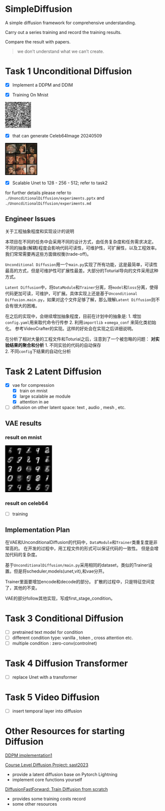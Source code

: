 # SimpleDiffusion
A simple diffusion framework for comprehensive understanding.

Carry out a series training and record the training results. 

Compare the result with papers.



> we don’t understand what we can’t create. 

# Task 1 Unconditional Diffusion

- [x] Implement a DDPM and DDIM

- [x] Training On Mnist 

![mnist_200epoch](README/mnist_200epoch.gif)

- [x]  that can generate Celeb64Image  20240509 

![celeb_200epoch_32pix](UnconditionalDiffusion/training_results/celeb_200epoch_32pix.gif)

- [x] Scalable Unet to 128 - 256 - 512; refer to task2 

for further details please refer to `./UnoncditionalDiffusion/experiments.pptx`  and `./UnoncditionalDiffusion/experiments.md` 



## Engineer Issues

关于工程抽象程度和实现设计的说明

本项目在不同的任务中会采用不同的设计方式，由任务复杂度和任务需求决定。 不同的抽象(解耦)程度会影响代码可读性，可维护性，可扩展性，以及工程效率。 我们常常需要再这些方面做权衡(trade-off)。

`Unconditional Diffusion`用一个`main.py`实现了所有功能，这是最简单，可读性最高的方式，但是可维护性可扩展性最差。大部分的Toturial导向的文件采用这种方式。

`Latent Diffusion`中，将`DataModule`和`Trainer`分离，将`model`和`loss`分离，使得代码更加可读，可维护，可扩展。具体实现上还是基于`Unconditional Diffusion.main.py`，如果对这个文件足够了解，那么理解`Latent Diffusion`则不会有很大的困难。 

在之后的实现中，会继续增加抽象程度，目前在计划中的抽象是:
    1. 增加`config.yaml`用来取代命令行传参
    2. 利用`importlib` +`omega_conf` 来简化类初始化。 参考VideoCrafter的实现。这样的好处会在实现之后详细说明。 
   
在分析了相对大量的工程文件和Toturial之后，注意到了一个被忽略的问题： **对实验结果的聚合和分析**
    1. 不同实验的代码的自动保存  
    2. 不同`config`下结果的自动化分析


# Task 2 Latent Diffusion


- [x] vae for compression 
  - [x] train on mnist 
  - [x] large scalable ae module
  - [x] attention in ae 
- [ ] diffusion on other latent space: text , audio , mesh , etc.

## VAE results 

### result on mnist 

![latentdim_400_200_epoch_30](README/latentdim_400_200_epoch_30.gif)

### result on celeb64 

- [ ] training 

## Implementation Plan

在VAE和UnconditionalDiffusion的代码中，`DataModule`和`Trainer`类重复度是非常高的。 在开发的过程中，用工程文件的形式可以保证代码的一致性。 但是会增加代码的复杂度。 

基于`UnconditionalDiffusion/main.py`采用相同的dataset，类似的Trainer设置。但是将scheduler,models(unet,vit),和vae分开。 

Trainer里面要增加encode和decode的部分。 扩散的过程中，只是特征空间变了，其他的不变。 

VAE的部分follow其他实现，写成first_stage_condition。 



# Task 3 Conditional Diffusion

- [ ] pretrained text model for condition
- [ ] different condition type: vanilla , token , cross attention etc. 
- [ ] multiple condition : zero-conv(controlnet)

# Task 4 Diffusion Transformer

- [ ] replace Unet with a transformer 



# Task 5 Video Diffusion

- [ ] insert temporal layer into diffusion 



# Other Resources for starting Diffusion

[DDPM implementation1](https://zhuanlan.zhihu.com/p/617895786)

[Course Level Diffusion Project: sast2023](https://github.com/Kevin-thu/sast2023-cv?tab=readme-ov-file)

- provide a latent diffusion base on Pytorch Lightning
- implement core functions yourself

[DiffusionFastForward: Train Diffusion from scratch](https://github.com/mikonvergence/DiffusionFastForward)

- provides some training costs record
- some other resources 







 

